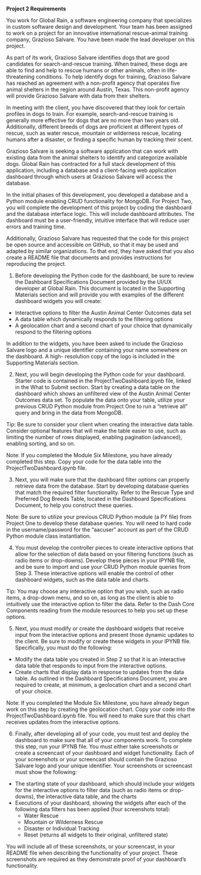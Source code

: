 **Project 2 Requirements**

You work for Global Rain, a software engineering company that specializes in custom software design and development. Your team has been assigned to work on a project 
for an innovative international rescue-animal training company, Grazioso Salvare. You have been made the lead developer on this project.

As part of its work, Grazioso Salvare identifies dogs that are good candidates for search-and-rescue training. When trained, these dogs are able to find and help to 
rescue humans or other animals, often in life-threatening conditions. To help identify dogs for training, Grazioso Salvare has reached an agreement with a non-profit 
agency that operates five animal shelters in the region around Austin, Texas. This non-profit agency will provide Grazioso Salvare with data from their shelters.

In meeting with the client, you have discovered that they look for certain profiles in dogs to train. For example, search-and-rescue training is generally more 
effective for dogs that are no more than two years old. Additionally, different breeds of dogs are proficient at different types of rescue, such as water rescue, 
mountain or wilderness rescue, locating humans after a disaster, or finding a specific human by tracking their scent.

Grazioso Salvare is seeking a software application that can work with existing data from the animal shelters to identify and categorize available dogs. Global Rain 
has contracted for a full stack development of this application, including a database and a client-facing web application dashboard through which users at Grazioso 
Salvare will access the database.

In the initial phases of this development, you developed a database and a Python module enabling CRUD functionality for MongoDB. For Project Two, you will complete 
the development of this project by coding the dashboard and the database interface logic. This will include dashboard attributes. The dashboard must be a 
user-friendly, intuitive interface that will reduce user errors and training time.

Additionally, Grazioso Salvare has requested that the code for this project be open source and accessible on GitHub, so that it may be used and adapted by similar 
organizations. To that end, they have asked that you also create a README file that documents and provides instructions for reproducing the project.

1. Before developing the Python code for the dashboard, be sure to review the Dashboard Specifications Document provided by the UI/UX developer at Global Rain. 
This document is located in the Supporting Materials section and will provide you with examples of the different dashboard widgets you will create:
- Interactive options to filter the Austin Animal Center Outcomes data set
- A data table which dynamically responds to the filtering options
- A geolocation chart and a second chart of your choice that dynamically respond to the filtering options

In addition to the widgets, you have been asked to include the Grazioso Salvare logo and a unique identifier containing your name somewhere on the dashboard. A high-
resolution copy of the logo is included in the Supporting Materials section.

2. Next, you will begin developing the Python code for your dashboard. Starter code is contained in the ProjectTwoDashboard.ipynb file, linked in the What to Submit 
section. Start by creating a data table on the dashboard which shows an unfiltered view of the Austin Animal Center Outcomes data set. To populate the data onto 
your table, utilize your previous CRUD Python module from Project One to run a “retrieve all” query and bring in the data from MongoDB.

Tip: Be sure to consider your client when creating the interactive data table. Consider optional features that will make the table easier to use, such as limiting 
the number of rows displayed, enabling pagination (advanced), enabling sorting, and so on.

Note: If you completed the Module Six Milestone, you have already completed this step. Copy your code for the data table into the ProjectTwoDashboard.ipynb file.

3. Next, you will make sure that the dashboard filter options can properly retrieve data from the database. Start by developing database queries that match the 
required filter functionality. Refer to the Rescue Type and Preferred Dog Breeds Table, located in the Dashboard Specifications Document, to help you construct 
these queries.

Note: Be sure to utilize your previous CRUD Python module (a PY file) from Project One to develop these database queries. You will need to hard code in the 
username/password for the “aacuser” account as part of the CRUD Python module class instantiation.

4. You must develop the controller pieces to create interactive options that allow for the selection of data based on your filtering functions (such as radio items 
or drop-downs). Develop these pieces in your IPYNB file, and be sure to import and use your CRUD Python module queries from Step 3. These interactive options will 
enable the control of other dashboard widgets, such as the data table and charts.

Tip: You may choose any interactive option that you wish, such as radio items, a drop-down menu, and so on, as long as the client is able to intuitively use the 
interactive option to filter the data. Refer to the Dash Core Components reading from the module resources to help you set up these options.

5. Next, you must modify or create the dashboard widgets that receive input from the interactive options and present those dynamic updates to the client. Be sure to 
modify or create these widgets in your IPYNB file. Specifically, you must do the following:
- Modify the data table you created in Step 2 so that it is an interactive data table that responds to input from the interactive options.
- Create charts that display data in response to updates from the data table. As outlined in the Dashboard Specifications Document, you are required to create, at 
minimum, a geolocation chart and a second chart of your choice.

Note: If you completed the Module Six Milestone, you have already begun work on this step by creating the geolocation chart. Copy your code into the 
ProjectTwoDashboard.ipynb file. You will need to make sure that this chart receives updates from the interactive options.

6. Finally, after developing all of your code, you must test and deploy the dashboard to make sure that all of your components work. To complete this step, run your 
IPYNB file. You must either take screenshots or create a screencast of your dashboard and widget functionality. Each of your screenshots or your screencast should 
contain the Grazioso Salvare logo and your unique identifier. Your screenshots or screencast must show the following:
- The starting state of your dashboard, which should include your widgets for the interactive options to filter data (such as radio items or drop-downs), the 
interactive data table, and the charts
- Executions of your dashboard, showing the widgets after each of the following data filters has been applied (four screenshots total):
  - Water Rescue
  - Mountain or Wilderness Rescue
  - Disaster or Individual Tracking
  - Reset (returns all widgets to their original, unfiltered state)

You will include all of these screenshots, or your screencast, in your README file when describing the functionality of your project. These screenshots are required 
as they demonstrate proof of your dashboard’s functionality.

